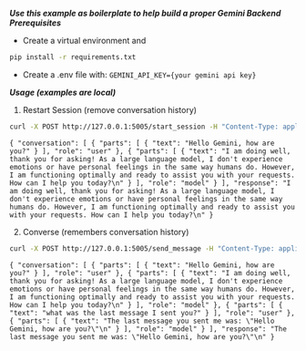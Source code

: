 ***Use this example as boilerplate to help build a proper Gemini Backend***
***Prerequisites***
- Create a virtual environment and
```bash
pip install -r requirements.txt
```
- Create a .env file with:
`GEMINI_API_KEY={your gemini api key}`

***Usage (examples are local)***

1. Restart Session (remove conversation history)
```bash
curl -X POST http://127.0.0.1:5005/start_session -H "Content-Type: application/json"
```

`
{
  "conversation": [
    {
      "parts": [
        {
          "text": "Hello Gemini, how are you?"
        }
      ],
      "role": "user"
    },
    {
      "parts": [
        {
          "text": "I am doing well, thank you for asking! As a large language model, I don't experience emotions or have personal feelings in the same way humans do. However, I am functioning optimally and ready to assist you with your requests. How can I help you today?\n"
        }
      ],
      "role": "model"
    }
  ],
  "response": "I am doing well, thank you for asking! As a large language model, I don't experience emotions or have personal feelings in the same way humans do. However, I am functioning optimally and ready to assist you with your requests. How can I help you today?\n"
}
`

2. Converse (remembers conversation history)
```bash
curl -X POST http://127.0.0.1:5005/send_message -H "Content-Type: application/json" -d '{"message": "what was the last message I sent you?"}'
```

`
{
  "conversation": [
    {
      "parts": [
        {
          "text": "Hello Gemini, how are you?"
        }
      ],
      "role": "user"
    },
    {
      "parts": [
        {
          "text": "I am doing well, thank you for asking! As a large language model, I don't experience emotions or have personal feelings in the same way humans do. However, I am functioning optimally and ready to assist you with your requests. How can I help you today?\n"
        }
      ],
      "role": "model"
    },
    {
      "parts": [
        {
          "text": "what was the last message I sent you?"
        }
      ],
      "role": "user"
    },
    {
      "parts": [
        {
          "text": "The last message you sent me was: \"Hello Gemini, how are you?\"\n"
        }
      ],
      "role": "model"
    }
  ],
  "response": "The last message you sent me was: \"Hello Gemini, how are you?\"\n"
}
`
